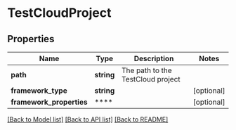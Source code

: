 # TestCloudProject

## Properties
Name | Type | Description | Notes
------------ | ------------- | ------------- | -------------
**path** | **string** | The path to the TestCloud project | 
**framework_type** | **string** |  | [optional] 
**framework_properties** | **** |  | [optional] 

[[Back to Model list]](../README.md#documentation-for-models) [[Back to API list]](../README.md#documentation-for-api-endpoints) [[Back to README]](../README.md)

